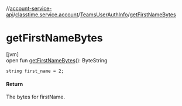 //[account-service-api](../../../index.md)/[classtime.service.account](../index.md)/[TeamsUserAuthInfo](index.md)/[getFirstNameBytes](get-first-name-bytes.md)

# getFirstNameBytes

[jvm]\
open fun [getFirstNameBytes](get-first-name-bytes.md)(): ByteString

`string first_name = 2;`

#### Return

The bytes for firstName.
